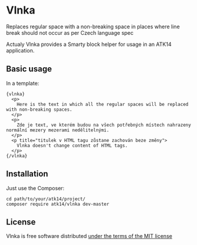 Vlnka
=====

Replaces regular space with a non-breaking space in places where line break should not occur as per Czech language spec

Actualy Vlnka provides a Smarty block helper for usage in an ATK14 application.

Basic usage
-----------

In a template:

    {vlnka}
      <p>
        Here is the text in which all the regular spaces will be replaced with non-breaking spaces.
      </p>
      <p>
        Zde je text, ve kterém budou na všech potřebných místech nahrazeny normální mezery mezerami nedělitelnými.
      </p>
      <p title="titulek v HTML tagu zůstane zachován beze změny">
        Vlnka doesn't change content of HTML tags.
      </p>
    {/vlnka}

Installation
------------

Just use the Composer:

    cd path/to/your/atk14/project/
    composer require atk14/vlnka dev-master

License
-------

Vlnka is free software distributed [under the terms of the MIT license](http://www.opensource.org/licenses/mit-license)
